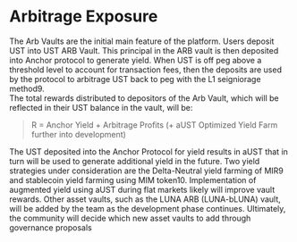 # Arbitrage Exposure

The Arb Vaults are the initial main feature of the platform. Users deposit UST
into UST ARB Vault. This principal in the ARB vault is then deposited into
Anchor protocol to generate yield. When UST is off peg above a threshold
level to account for transaction fees, then the deposits are used by the
protocol to arbitrage UST back to peg with the L1 seigniorage method9.  
The total rewards distributed to depositors of the Arb Vault, which will be
reflected in their UST balance in the vault, will be:

> R = Anchor Yield + Arbitrage Profits (+ aUST Optimized Yield Farm further into development)

The UST deposited into the Anchor Protocol for yield results in aUST that in
turn will be used to generate additional yield in the future. Two yield
strategies under consideration are the Delta-Neutral yield farming of MIR9
and stablecoin yield farming using MIM token10. Implementation of
augmented yield using aUST during flat markets likely will improve vault
rewards.
Other asset vaults, such as the LUNA ARB (LUNA-bLUNA) vault, will be added
by the team as the development phase continues. Ultimately, the
community will decide which new asset vaults to add through governance
proposals
